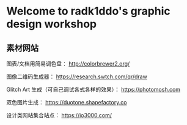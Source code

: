 # Welcome to radk1ddo's graphic design workshop

## 素材网站

图表/文档用简易调色盘：
http://colorbrewer2.org/

图像二维码生成器：
https://research.swtch.com/qr/draw

Glitch Art 生成（可自己调试各式各样的效果）：
https://photomosh.com

双色图片生成：
https://duotone.shapefactory.co

设计类网站集合站点：
https://io3000.com/
